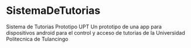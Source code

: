 # SistemaDeTutorias
Sistema de Tutorias Prototipo UPT 
Un prototipo de una app para dispositivos android para el control y acceso de tutorias de la Universidad Politecnica de Tulancingo
